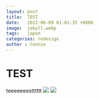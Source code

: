```yaml
---
layout: post
title:  TEST
date:   2022-06-09 01:01:35 +0800
image:  jekyll.webp
tags:   japan
categories: redesign
author : Connie
---
```

# TEST
teeeeeeestttttt
![](https://i.imgur.com/GHBojB8.png)
![](https://i.imgur.com/YyFj7Pm.png)
